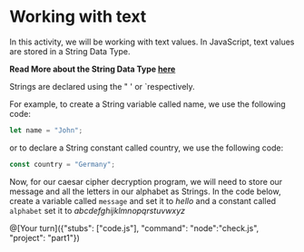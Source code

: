 # Working with text

In this activity, we will be working with text values. In JavaScript, text values are stored in a String Data Type.

**Read More about the String Data Type [here](https://developer.mozilla.org/en-US/docs/Web/JavaScript/Reference/Global_Objects/String)**

Strings are declared using the " ' or `respectively.

For example, to create a String variable called name, we use the following code:

```javascript
let name = "John";
```

or to declare a String constant called country, we use the following code:

```javascript
const country = "Germany";
```

Now, for our caesar cipher decryption program, we will need to store our message and all the letters in our alphabet as Strings. In the code below, create a variable called `message` and set it to _hello_ and a constant called `alphabet` set it to _abcdefghijklmnopqrstuvwxyz_

@[Your turn]({"stubs": ["code.js"], "command": "node":"check.js", "project": "part1"})
